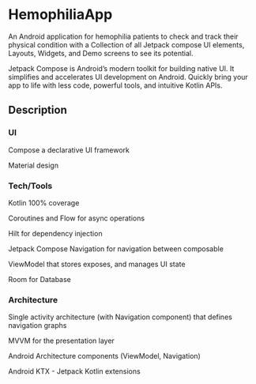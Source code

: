 # HemophiliaApp
An Android application for hemophilia patients to check and track their physical condition with a Collection of all Jetpack compose UI elements, Layouts, Widgets, and Demo screens to see its potential.

Jetpack Compose is Android’s modern toolkit for building native UI. It simplifies and accelerates UI development on Android. Quickly bring your app to life with less code, powerful tools, and intuitive Kotlin APIs.
## Description
### UI
Compose a declarative UI framework

Material design
### Tech/Tools
Kotlin 100% coverage

Coroutines and Flow for async operations

Hilt for dependency injection

Jetpack Compose Navigation for navigation between composable

ViewModel that stores exposes, and manages UI state

Room for Database



### Architecture
Single activity architecture (with Navigation component) that defines navigation graphs

MVVM for the presentation layer

Android Architecture components (ViewModel, Navigation)

Android KTX - Jetpack Kotlin extensions
